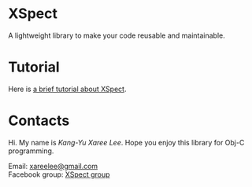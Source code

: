 XSpect
======

A lightweight library to make your code reusable and maintainable.

Tutorial
========

Here is [a brief tutorial about XSpect][XSpect Tutorial]. 

Contacts
========

Hi. My name is *Kang-Yu Xaree Lee*. Hope you enjoy this library for Obj-C programming.

Email: <xareelee@gmail.com>  
Facebook group: [XSpect group][Facebook group]


[XSpect Tutorial]: Documents/XSpect_Tutorial.md
[Facebook group]: https://www.facebook.com/groups/612837702114686/
